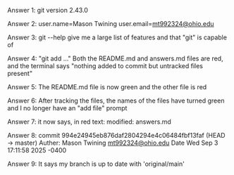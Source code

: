 Answer 1: git version 2.43.0

Answer 2: user.name=Mason Twining
    user.email=mt992324@ohio.edu

Answer 3: git --help give me a large list of features and that "git" is capable of

Answer 4: "git add <file>..." Both the README.md and answers.md files are red, and the terminal says "nothing added to commit but untracked files present"

Answer 5: The README.md file is now green and the other file is red

Answer 6: After tracking the files, the names of the files have turned green and I no longer have an "add file" prompt

Answer 7: it now says, in red text:
            modified: answers.md

Answer 8: commit 994e24945eb876daf2804294e4c06484fbf13faf (HEAD -> master)
Auther: Mason Twining <mt992324@ohio.edu>
Date    Wed Sep 3 17:11:58 2025 -0400

Answer 9: It says my branch is up to date with 'original/main'